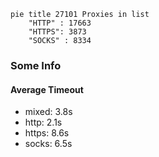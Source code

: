 
```mermaid
pie title 27101 Proxies in list
    "HTTP" : 17663
    "HTTPS": 3873
    "SOCKS" : 8334
```

### Some Info
#### Average Timeout

- mixed: 3.8s
- http: 2.1s
- https: 8.6s
- socks: 6.5s